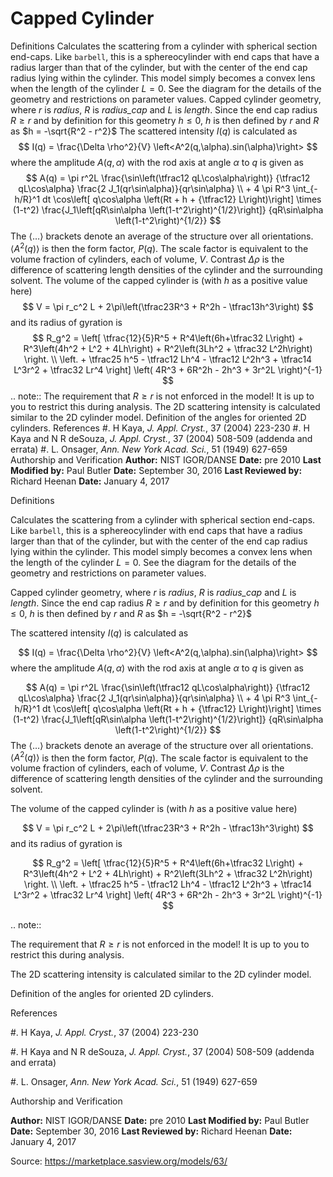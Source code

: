 # Capped Cylinder

Definitions Calculates the scattering from a cylinder with spherical section end-caps. Like `barbell`, this is a sphereocylinder with end caps that have a radius larger than that of the cylinder, but with the center of the end cap radius lying within the cylinder. This model simply becomes a convex lens when the length of the cylinder $L=0$. See the diagram for the details of the geometry and restrictions on parameter values. Capped cylinder geometry, where $r$ is *radius*, $R$ is *radius_cap* and     $L$ is *length*. Since the end cap radius $R \geq r$ and by definition     for this geometry $h \le 0$, $h$ is then defined by $r$ and $R$ as     $h = -\sqrt{R^2 - r^2}$ The scattered intensity $I(q)$ is calculated as $$  I(q) = \frac{\Delta \rho^2}{V} \left<A^2(q,\alpha).sin(\alpha)\right> $$ where the amplitude $A(q,\alpha)$ with the rod axis at angle $\alpha$ to $q$ is given as $$  A(q) = \pi r^2L \frac{\sin\left(\tfrac12 qL\cos\alpha\right)} {\tfrac12 qL\cos\alpha} \frac{2 J_1(qr\sin\alpha)}{qr\sin\alpha} \\ + 4 \pi R^3 \int_{-h/R}^1 dt \cos\left[ q\cos\alpha \left(Rt + h + {\tfrac12} L\right)\right] \times (1-t^2) \frac{J_1\left[qR\sin\alpha \left(1-t^2\right)^{1/2}\right]} {qR\sin\alpha \left(1-t^2\right)^{1/2}} $$ The $\left<\ldots\right>$ brackets denote an average of the structure over all orientations. $\left< A^2(q)\right>$ is then the form factor, $P(q)$. The scale factor is equivalent to the volume fraction of cylinders, each of volume, $V$. Contrast $\Delta\rho$ is the difference of scattering length densities of the cylinder and the surrounding solvent. The volume of the capped cylinder is (with $h$ as a positive value here) $$  V = \pi r_c^2 L + 2\pi\left(\tfrac23R^3 + R^2h - \tfrac13h^3\right) $$ and its radius of gyration is $$  R_g^2 = \left[ \tfrac{12}{5}R^5 + R^4\left(6h+\tfrac32 L\right) + R^3\left(4h^2 + L^2 + 4Lh\right) + R^2\left(3Lh^2 + \tfrac32 L^2h\right) \right. \\ \left. + \tfrac25 h^5 - \tfrac12 Lh^4 - \tfrac12 L^2h^3 + \tfrac14 L^3r^2 + \tfrac32 Lr^4 \right] \left( 4R^3 + 6R^2h - 2h^3 + 3r^2L \right)^{-1} $$ .. note:: The requirement that $R \geq r$ is not enforced in the model!     It is up to you to restrict this during analysis. The 2D scattering intensity is calculated similar to the 2D cylinder model. Definition of the angles for oriented 2D cylinders. References #. H Kaya, *J. Appl. Cryst.*, 37 (2004) 223-230 #. H Kaya and N R deSouza, *J. Appl. Cryst.*, 37 (2004) 508-509    (addenda and errata) #. L. Onsager, *Ann. New York Acad. Sci.*, 51 (1949) 627-659 Authorship and Verification **Author:** NIST IGOR/DANSE **Date:** pre 2010 **Last Modified by:** Paul Butler **Date:** September 30, 2016 **Last Reviewed by:** Richard Heenan **Date:** January 4, 2017

Definitions

Calculates the scattering from a cylinder with spherical section end-caps. Like `barbell`, this is a sphereocylinder with end caps that have a radius larger than that of the cylinder, but with the center of the end cap radius lying within the cylinder. This model simply becomes a convex lens when the length of the cylinder $L=0$. See the diagram for the details of the geometry and restrictions on parameter values.

Capped cylinder geometry, where $r$ is *radius*, $R$ is *radius_cap* and     $L$ is *length*. Since the end cap radius $R \geq r$ and by definition     for this geometry $h \le 0$, $h$ is then defined by $r$ and $R$ as     $h = -\sqrt{R^2 - r^2}$

The scattered intensity $I(q)$ is calculated as

$$  I(q) = \frac{\Delta \rho^2}{V} \left<A^2(q,\alpha).sin(\alpha)\right> $$ where the amplitude $A(q,\alpha)$ with the rod axis at angle $\alpha$ to $q$ is given as

$$  A(q) = \pi r^2L \frac{\sin\left(\tfrac12 qL\cos\alpha\right)} {\tfrac12 qL\cos\alpha} \frac{2 J_1(qr\sin\alpha)}{qr\sin\alpha} \\ + 4 \pi R^3 \int_{-h/R}^1 dt \cos\left[ q\cos\alpha \left(Rt + h + {\tfrac12} L\right)\right] \times (1-t^2) \frac{J_1\left[qR\sin\alpha \left(1-t^2\right)^{1/2}\right]} {qR\sin\alpha \left(1-t^2\right)^{1/2}} $$ The $\left<\ldots\right>$ brackets denote an average of the structure over all orientations. $\left< A^2(q)\right>$ is then the form factor, $P(q)$. The scale factor is equivalent to the volume fraction of cylinders, each of volume, $V$. Contrast $\Delta\rho$ is the difference of scattering length densities of the cylinder and the surrounding solvent.

The volume of the capped cylinder is (with $h$ as a positive value here)

$$  V = \pi r_c^2 L + 2\pi\left(\tfrac23R^3 + R^2h - \tfrac13h^3\right) $$ and its radius of gyration is

$$  R_g^2 = \left[ \tfrac{12}{5}R^5 + R^4\left(6h+\tfrac32 L\right) + R^3\left(4h^2 + L^2 + 4Lh\right) + R^2\left(3Lh^2 + \tfrac32 L^2h\right) \right. \\ \left. + \tfrac25 h^5 - \tfrac12 Lh^4 - \tfrac12 L^2h^3 + \tfrac14 L^3r^2 + \tfrac32 Lr^4 \right] \left( 4R^3 + 6R^2h - 2h^3 + 3r^2L \right)^{-1} $$

.. note::

The requirement that $R \geq r$ is not enforced in the model!     It is up to you to restrict this during analysis.

The 2D scattering intensity is calculated similar to the 2D cylinder model.

Definition of the angles for oriented 2D cylinders.

References

#. H Kaya, *J. Appl. Cryst.*, 37 (2004) 223-230

#. H Kaya and N R deSouza, *J. Appl. Cryst.*, 37 (2004) 508-509    (addenda and errata)

#. L. Onsager, *Ann. New York Acad. Sci.*, 51 (1949) 627-659

Authorship and Verification

**Author:** NIST IGOR/DANSE **Date:** pre 2010 **Last Modified by:** Paul Butler **Date:** September 30, 2016 **Last Reviewed by:** Richard Heenan **Date:** January 4, 2017

Source: https://marketplace.sasview.org/models/63/
